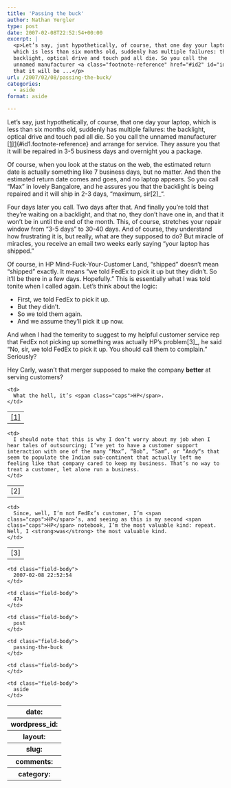 ```yaml
---
title: 'Passing the buck'
author: Nathan Yergler
type: post
date: 2007-02-08T22:52:54+00:00
excerpt: |
  <p>Let’s say, just hypothetically, of course, that one day your laptop,
  which is less than six months old, suddenly has multiple failures: the
  backlight, optical drive and touch pad all die. So you call the
  unnamed manufacturer <a class="footnote-reference" href="#id2" id="id1">[1]</a> and arrange for service. They assure you
  that it will be ...</p>
url: /2007/02/08/passing-the-buck/
categories:
  - aside
format: aside

---
```

Let’s say, just hypothetically, of course, that one day your laptop, which is less than six months old, suddenly has multiple failures: the backlight, optical drive and touch pad all die. So you call the unnamed manufacturer [[1]][1]{#id1.footnote-reference} and arrange for service. They assure you that it will be repaired in 3-5 business days and overnight you a package.

Of course, when you look at the status on the web, the estimated return date is actually something like 7 business days, but no matter. And then the estimated return date comes and goes, and no laptop appears. So you call “Max” in lovely Bangalore, and he assures you that the backlight is being repaired and it will ship in 2-3 days, “maximum, sir[2]_“.

Four days later you call. Two days after that. And finally you’re told that they’re waiting on a backlight, and that no, they don’t have one in, and that it won’t be in until the end of the month. This, of course, stretches your repair window from “3-5 days” to 30-40 days. And of course, they understand how frustrating it is, but really, what are they supposed to do? But miracle of miracles, you receive an email two weeks early saying “your laptop has shipped.”

Of course, in <span class="caps">HP</span> Mind-Fuck-Your-Customer Land, “shipped” doesn’t mean “shipped” exactly. It means “we told FedEx to pick it up but they didn’t. So it’ll be there in a few days. Hopefully.” This is essentially what I was told tonite when I called again. Let’s think about the logic:

<ul class="simple">
  <li>
    First, we told FedEx to pick it up.
  </li>
  <li>
    But they didn’t.
  </li>
  <li>
    So we told them again.
  </li>
  <li>
    And we assume they’ll pick it up now.
  </li>
</ul>

And when I had the temerity to suggest to my helpful customer service rep that FedEx not picking up something was actually <span class="caps">HP</span>’s problem[3]_, he said “No, sir, we told FedEx to pick it up. You should call them to complain.” Seriously?

Hey Carly, wasn’t that merger supposed to make the company **better** at serving customers?

<table class="docutils footnote" frame="void" id="id2" rules="none">
  <colgroup><col class="label" /><col /></colgroup> <tr>
    <td class="label">
      <a class="fn-backref" href="#id1">[1]</a>
    </td>

    <td>
      What the hell, it’s <span class="caps">HP</span>.
    </td>
  </tr>
</table>

<table class="docutils footnote" frame="void" id="id3" rules="none">
  <colgroup><col class="label" /><col /></colgroup> <tr>
    <td class="label">
      [2]
    </td>

    <td>
      I should note that this is why I don’t worry about my job when I hear tales of outsourcing; I’ve yet to have a customer support interaction with one of the many “Max”, “Bob”, “Sam”, or “Andy“s that seem to populate the Indian sub-continent that actually left me feeling like that company cared to keep my business. That’s no way to treat a customer, let alone run a business.
    </td>
  </tr>
</table>

<table class="docutils footnote" frame="void" id="id4" rules="none">
  <colgroup><col class="label" /><col /></colgroup> <tr>
    <td class="label">
      [3]
    </td>

    <td>
      Since, well, I’m not FedEx’s customer, I’m <span class="caps">HP</span>’s, and seeing as this is my second <span class="caps">HP</span> notebook, I’m the most valuable kind: repeat. Well, I <strong>was</strong> the most valuable kind.
    </td>
  </tr>
</table>

<table class="docutils field-list" frame="void" rules="none">
  <col class="field-name" /> <col class="field-body" /> <tr class="field">
    <th class="field-name">
      date:
    </th>

    <td class="field-body">
      2007-02-08 22:52:54
    </td>
  </tr>

  <tr class="field">
    <th class="field-name">
      wordpress_id:
    </th>

    <td class="field-body">
      474
    </td>
  </tr>

  <tr class="field">
    <th class="field-name">
      layout:
    </th>

    <td class="field-body">
      post
    </td>
  </tr>

  <tr class="field">
    <th class="field-name">
      slug:
    </th>

    <td class="field-body">
      passing-the-buck
    </td>
  </tr>

  <tr class="field">
    <th class="field-name">
      comments:
    </th>

    <td class="field-body">
    </td>
  </tr>

  <tr class="field">
    <th class="field-name">
      category:
    </th>

    <td class="field-body">
      aside
    </td>
  </tr>
</table>

 [1]: #id2